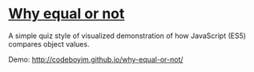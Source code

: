 [Why equal or not](http://codeboyim.github.io/why-equal-or-not/)
===

A simple quiz style of visualized demonstration of how JavaScript (ES5) compares object values.

Demo: http://codeboyim.github.io/why-equal-or-not/
